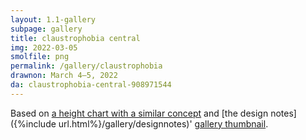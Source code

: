 ```yaml
---
layout: 1.1-gallery
subpage: gallery
title: claustrophobia central
img: 2022-03-05
smolfile: png
permalink: /gallery/claustrophobia
drawnon: March 4–5, 2022
da: claustrophobia-central-908971544
---
```

Based on <a href="https://www.deviantart.com/toon-o-clock/art/Another-Stinkin-Height-Chart-821063066" class="ext">a height chart with a similar concept</a> and [the design notes]({%include url.html%}/gallery/designnotes)' <a href="https://sta.sh/01wsgs8i47l4" class="ext">gallery thumbnail</a>.

<img src="{%include url.html%}/assets/img/gallery/2021-12-16-tn.png" alt=""/>